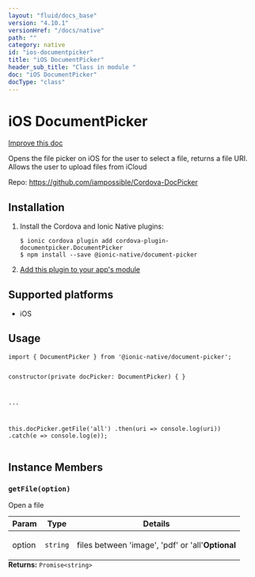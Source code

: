 ```yaml
---
layout: "fluid/docs_base"
version: "4.10.1"
versionHref: "/docs/native"
path: ""
category: native
id: "ios-documentpicker"
title: "iOS DocumentPicker"
header_sub_title: "Class in module "
doc: "iOS DocumentPicker"
docType: "class"
---
```


<h1 class="api-title">iOS DocumentPicker</h1>

<a class="improve-v2-docs" href="http://github.com/ionic-team/ionic-native/edit/master/src/@ionic-native/plugins/document-picker/index.ts#L1">
  Improve this doc
</a>







<p>Opens the file picker on iOS for the user to select a file, returns a file URI.
Allows the user to upload files from iCloud</p>


<p>Repo:
  <a href="https://github.com/iampossible/Cordova-DocPicker">
    https://github.com/iampossible/Cordova-DocPicker
  </a>
</p>


<h2><a class="anchor" name="installation" href="#installation"></a>Installation</h2>
<ol class="installation">
  <li>Install the Cordova and Ionic Native plugins:<br>
    <pre><code class="nohighlight">$ ionic cordova plugin add cordova-plugin-documentpicker.DocumentPicker
$ npm install --save @ionic-native/document-picker
</code></pre>
  </li>
  <li><a href="https://ionicframework.com/docs/native/#Add_Plugins_to_Your_App_Module">Add this plugin to your app's module</a></li>
</ol>



<h2><a class="anchor" name="platforms" href="#platforms"></a>Supported platforms</h2>
<ul>
  <li>iOS</li>
</ul>






<h2><a class="anchor" name="usage" href="#usage"></a>Usage</h2>
<pre><code class="lang-typescript">import { DocumentPicker } from &#39;@ionic-native/document-picker&#39;;

constructor(private docPicker: DocumentPicker) { }

...

this.docPicker.getFile(&#39;all&#39;)
  .then(uri =&gt; console.log(uri))
  .catch(e =&gt; console.log(e));
</code></pre>








<h2><a class="anchor" name="instance-members" href="#instance-members"></a>Instance Members</h2>
<h3><a class="anchor" name="getFile" href="#getFile"></a><code>getFile(option)</code></h3>


Open a file
<table class="table param-table" style="margin:0;">
  <thead>
  <tr>
    <th>Param</th>
    <th>Type</th>
    <th>Details</th>
  </tr>
  </thead>
  <tbody>
  <tr>
    <td>
      option</td>
    <td>
      <code>string</code>
    </td>
    <td>
      <p>files between &#39;image&#39;, &#39;pdf&#39; or &#39;all&#39;<strong class="tag">Optional</strong></p>
</td>
  </tr>
  </tbody>
</table>

<div class="return-value" markdown="1">
  <i class="icon ion-arrow-return-left"></i>
  <b>Returns:</b> <code>Promise&lt;string&gt;</code> 
</div>





